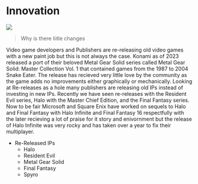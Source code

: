 # Innovation

<img src="https://media3.giphy.com/media/ARb77MvJVd7Uc/giphy.gif?cid=ecf05e47auqe9ywysacx0igvzk1wep2fx63xlqydgh47nnrz&ep=v1_gifs_search&rid=giphy.gif&ct=g">

> Why is there liitle changes

Video game developers and Publishers are re-releasing old video games with a new paint job but this is not always the case. Konami as of 2023 released a port of their beloved Metal Gear Solid series called Metal Gear Solid: Master Collection Vol. 1 that contained games from the 1987 to 2004 Snake Eater. The release has recieved very little love by the community as the game adds no improvements either graphically or mechanically. Looking at Re-releases as a hole many publishers are releasing old IPs instead of investing in new IPs. Recently we have seen re-releases with the Resident Evil series, Halo with the Master Chief Edition, and the Final Fantasy series. Now to be fair Microsoft and Square Enix have worked on sequels to Halo and Final Fantasy with Halo Infinite and Final Fantasy 16 respectfully with the later recieving a lot of praise for it story and enivornment but the release of Halo Infinite was very rocky and has taken over a year to fix their multiplayer.   

* Re-Released IPs
    * Halo
    * Resident Evil
    * Metal Gear Solid
    * Final Fantasy
    * Spyro
    